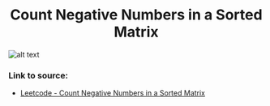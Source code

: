 <h1 align="center">Count Negative Numbers in a Sorted Matrix</h1>

![alt text](https://images2.imgbox.com/7c/ac/Q5jGHliD_o.png?raw=true)

### Link to source: 
- <a href="https://leetcode.com/problems/count-negative-numbers-in-a-sorted-matrix/">Leetcode - Count Negative Numbers in a Sorted Matrix</a>

